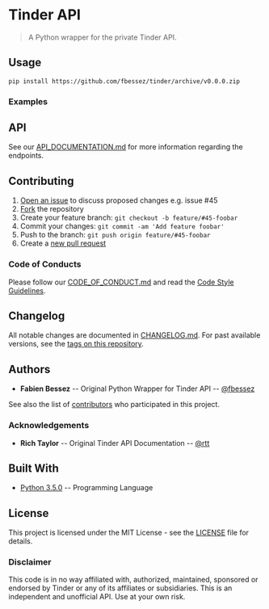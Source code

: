 # Tinder API
> A Python wrapper for the private Tinder API.

## Usage

```
pip install https://github.com/fbessez/tinder/archive/v0.0.0.zip
```

### Examples

<!-- TODO: Examples section -->

## API
<!-- TODO: API section -->
See our [API_DOCUMENTATION.md](API_DOCUMENTATION.md) for more information regarding the endpoints.

## Contributing
1. [Open an issue](https://github.com/Vikash-Kothary/tinder-api-python/issues/new) to discuss proposed changes e.g. issue #45
2. [Fork](https://github.com/Vikash-Kothary/tinder-api-python/fork) the repository
3. Create your feature branch: `git checkout -b feature/#45-foobar`
4. Commit your changes: `git commit -am 'Add feature foobar'`
5. Push to the branch: `git push origin feature/#45-foobar`
6. Create a [new pull request](https://github.com/Vikash-Kothary/tinder-api-python/compare)

### Code of Conducts
Please follow our [CODE_OF_CONDUCT.md](CODE_OF_CONDUCT.md) and read the [Code Style Guidelines](https://www.python.org/dev/peps/pep-0008/).

## Changelog
All notable changes are documented in [CHANGELOG.md](CHANGELOG.md). For past available versions, see the [tags on this repository](https://github.com/Vikash-Kothary/tinder-api-python/tags).

## Authors
* **Fabien Bessez** -- Original Python Wrapper for Tinder API -- [@fbessez](https://github.com/fbessez)

See also the list of [contributors](https://github.com/Vikash-Kothary/tinder-api-python/contributors) who participated in this project.

### Acknowledgements
* **Rich Taylor** -- Original Tinder API Documentation -- [@rtt](https://github.com/rtt)

## Built With
* [Python 3.5.0](https://python.org/) -- Programming Language

## License

This project is licensed under the MIT License - see the [LICENSE](LICENSE) file for details.

### Disclaimer
This code is in no way affiliated with, authorized, maintained, sponsored or endorsed by Tinder or any of its affiliates or subsidiaries. This is an independent and unofficial API. Use at your own risk.
